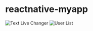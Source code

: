 # reactnative-myapp

![Text Live Changer](https://raw.github.com/wiki/hideto0118/reactnative-myapp/images/text_changer.gif)
![User List](https://raw.github.com/wiki/hideto0118/reactnative-myapp/images/userList.gif)